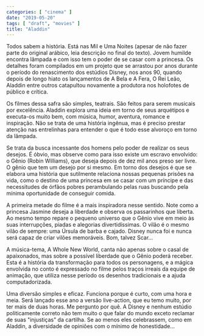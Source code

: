 ```yaml
---
categories: [ "cinema" ]
date: "2019-05-20"
tags: [ "draft", "movies" ]
title: "Aladdin"
---
```

Todos sabem a história. Está nas Mil e Uma Noites (apesar de não fazer
parte do original arábico, leia descrição no final do texto). Jovem
humilde encontra lâmpada e com isso tem o poder de se casar com a
princesa. Os detalhes foram compilados em um projeto que se arrastou por
anos durante o período do renascimento dos estúdios Disney, nos anos
90, quando depois de longo hiato os lançamentos de A Bela e A Fera,
O Rei Leão, Aladdin entre outros catapultou novamente a produtora nos
holofotes de público e crítica.

Os filmes dessa safra são simples, teatrais. São feitos para serem
musicais por excelência. Aladdin explora uma ideia em torno de seus
arquétipos e executa-os muito bem, com música, humor, aventura,
romance e inspiração. Não se trata de uma história ingênua, mas é
preciso prestar atenção nas entrelinhas para entender o que é todo
esse alvoroço em torno da lâmpada.

Se trata da busca incessante dos homens pelo poder de realizar os
seus desejos. É óbvio, mas observe como para isso existe um escravo
envolvido: o Gênio (Robin Williams), que deseja depois de dez mil anos
preso ser livre. O gênio que tem um desejo por si mesmo. Em torno dos
desejos é que se elabora uma história que sutilmente relaciona nossas
pequenas prisões na vida, como o destino de uma princesa em se casar
com um príncipe e das necessitudes de órfãos pobres perambulando
pelas ruas buscando pela mínima oportunidade de conseguir comida.

A primeira metade do filme é a mais inspiradora nesse sentido. Note
como a princesa Jasmine deseja a liberdade e observa os passarinhos que
liberta. Ao mesmo tempo repare o pequeno universo que o Gênio vive em
meio às suas interrupções, piadas e alegorias divertidíssimas. O
vilão é o mesmo vilão de sempre: uma Úrsula de barba e cajado. Disney
nunca foi e nunca será capaz de criar vilões memoráveis. Bom, talvez
Scar...

A música-tema, A Whole New World, canta não apenas sobre o casal
de apaixonados, mas sobre a possível liberdade que o Gênio poderá
receber. Esta é a história da transformação para todos os personagens,
e a mágica envolvida no conto é expressado no filme pelos traços
irreais da equipe de animação, que utiliza nesse período os desenhos
tradicionais e a ajuda computadorizada.

Uma diversão simples e eficaz. Funciona porque é curto, com uma hora e
meia. Será lançado esse ano a versão live-action, que eu temo muito,
por ter mais de duas horas. Me pergunto por quê. A Disney e nenhum
estúdio politicamente correto não tem muito o que falar do mundo
exceto reclamar de suas "injustiças" da cartilha. Se ao menos eles
celebrassem, como em Aladdin, a diversidade de opiniões com o mínimo
de honestidade...
